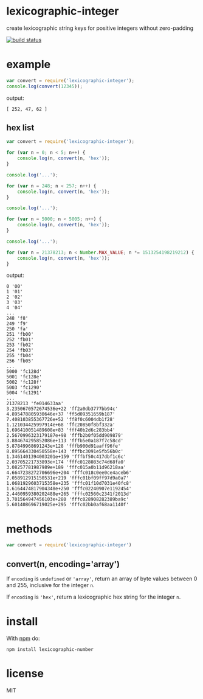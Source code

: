 # lexicographic-integer

create lexicographic string keys for positive integers without zero-padding

[![build status](https://secure.travis-ci.org/substack/lexicographic-integer.png)](http://travis-ci.org/substack/lexicographic-integer)

# example

``` js
var convert = require('lexicographic-integer');
console.log(convert(12345));
```

output:

```
[ 252, 47, 62 ]
```

## hex list

``` js
var convert = require('lexicographic-integer');

for (var n = 0; n < 5; n++) {
    console.log(n, convert(n, 'hex'));
}

console.log('...');

for (var n = 248; n < 257; n++) {
    console.log(n, convert(n, 'hex'));
}

console.log('...');

for (var n = 5000; n < 5005; n++) {
    console.log(n, convert(n, 'hex'));
}

console.log('...');

for (var n = 21378213; n < Number.MAX_VALUE; n *= 1513254198219212) {
    console.log(n, convert(n, 'hex'));
}
```

output:

```
0 '00'
1 '01'
2 '02'
3 '03'
4 '04'
...
248 'f8'
249 'f9'
250 'fa'
251 'fb00'
252 'fb01'
253 'fb02'
254 'fb03'
255 'fb04'
256 'fb05'
...
5000 'fc128d'
5001 'fc128e'
5002 'fc128f'
5003 'fc1290'
5004 'fc1291'
...
21378213 'fe014633aa'
3.2350670572674536e+22 'ff2a0db3777bb94c'
4.895478805930646e+37 'ff5d09351659b187'
7.408103855367726e+52 'ff8f0c6004db1f28'
1.121034425997914e+68 'ffc20850f8bf332a'
1.696410051489608e+83 'fff40b2d6c283bb4'
2.5670996323179187e+98 'fffb2b0f05dd909879'
3.884674295852086e+113 'fffb5e0a187f7c58cd'
5.87849968691243e+128 'fffb900d91aaff96fe'
8.895664330450558e+143 'fffbc3091e5fb56b0c'
1.3461401394003201e+159 'fffbf50c417dbf1c6c'
2.03705221733893e+174 'fffc0128083c74d68fa0'
3.08257781987989e+189 'fffc015a0b11d96218aa'
4.6647238272706696e+204 'fffc018c0ee0ce4aceb6'
7.058912915150531e+219 'fffc01bf09ff97d9a0a7'
1.0681929603715358e+235 'fffc01f10d7031e40fc8'
1.6164474817904348e+250 'fffc02240907e1192454'
2.4460959380202488e+265 'fffc02560c2341f2013d'
3.701564947456103e+280 'fffc028908282389ba9c'
5.601408696719025e+295 'fffc02bb0af68aa1140f'
```

# methods

``` js
var convert = require('lexicographic-integer')
```

## convert(n, encoding='array')

If `encoding` is `undefined` or `'array'`, return an array of byte values
between 0 and 255, inclusive for the integer `n`.

If `encoding` is `'hex'`, return a lexicographic hex string for the integer `n`.

# install

With [npm](https://npmjs.org) do:

```
npm install lexicographic-number
```

# license

MIT
